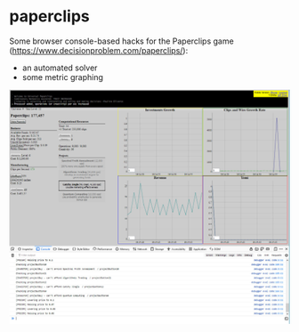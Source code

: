 # paperclips

Some browser console-based hacks for the Paperclips game (https://www.decisionproblem.com/paperclips/): 

- an automated  solver 
- some metric graphing

![Example image](https://raw.githubusercontent.com/trogau/paperclips/master/pclip.jpg)
